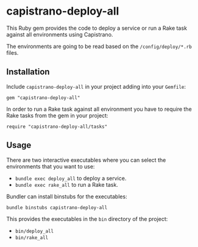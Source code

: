 # capistrano-deploy-all

This Ruby gem provides the code to deploy a service or run a Rake task against
all environments using Capistrano.

The environments are going to be read based on the `/config/deploy/*.rb` files.


## Installation

Include `capistrano-deploy-all` in your project adding into your `Gemfile`:

```
gem "capistrano-deploy-all"
```

In order to run a Rake task against all environment you have to require the
Rake tasks from the gem in your project:

```
require "capistrano-deploy-all/tasks"
```


## Usage

There are two interactive executables where you can select the environments
that you want to use:
- `bundle exec deploy_all` to deploy a service.
- `bundle exec rake_all` to run a Rake task.

Bundler can install binstubs for the executables:

```
bundle binstubs capistrano-deploy-all
```

This provides the executables in the `bin` directory of the project:
- `bin/deploy_all`
- `bin/rake_all`
